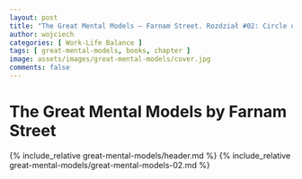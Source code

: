 ```yaml
---
layout: post
title: "The Great Mental Models — Farnam Street. Rozdział #02: Circle of Competence"
author: wojciech
categories: [ Work-Life Balance ]
tags: [ great-mental-models, books, chapter ]
image: assets/images/great-mental-models/cover.jpg
comments: false
---
```


# The Great Mental Models by Farnam Street

{% include_relative great-mental-models/header.md %}
{% include_relative great-mental-models/great-mental-models-02.md %}
